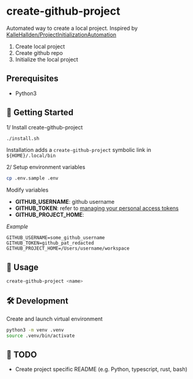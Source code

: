 # create-github-project

Automated way to create a local project. Inspired by [KalleHallden/ProjectInitializationAutomation](https://github.com/KalleHallden/ProjectInitializationAutomation)

1. Create local project
2. Create github repo
3. Initialize the local project

## Prerequisites

- Python3

## 🏁 Getting Started

1/ Install create-github-project

```bash
./install.sh
```

Installation adds a `create-github-project` symbolic link in `${HOME}/.local/bin`

2/ Setup environment variables

```bash
cp .env.sample .env
```

Modify variables

- **GITHUB_USERNAME**: github username
- **GITHUB_TOKEN**: refer to [managing your personal access tokens](https://docs.github.com/en/enterprise-server@3.9/authentication/keeping-your-account-and-data-secure/managing-your-personal-access-tokens)
- **GITHUB_PROJECT_HOME**:

_Example_

```
GITHUB_USERNAME=some_github_username
GITHUB_TOKEN=github_pat_redacted
GITHUB_PROJECT_HOME=/Users/username/workspace
```

## 🚀 Usage

```bash
create-github-project <name>
```

## 🛠️ Development

Create and launch virtual environment

```bash
python3 -m venv .venv
source .venv/bin/activate
```

## 📌 TODO

- Create project specific README (e.g. Python, typescript, rust, bash)
